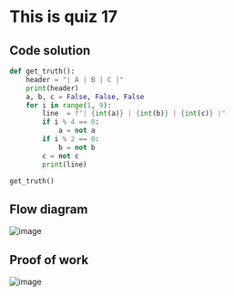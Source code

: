 # This is quiz 17

## Code solution
```.py
def get_truth():
    header = "| A | B | C |"
    print(header)
    a, b, c = False, False, False
    for i in range(1, 9):
        line  = f"| {int(a)} | {int(b)} | {int(c)} |"
        if i % 4 == 0:
            a = not a
        if i % 2 == 0:
            b = not b
        c = not c
        print(line)

get_truth()
```

## Flow diagram
![image](https://github.com/user-attachments/assets/ff8fcfd1-f3ae-49e4-89e5-bbc273b49ece)

## Proof of work
![image](https://github.com/user-attachments/assets/3984f406-9515-448e-8513-8432019c4178)
